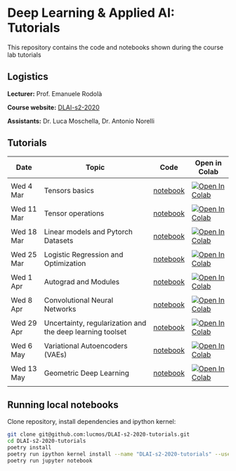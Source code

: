 # Deep Learning & Applied AI: Tutorials

This repository contains the code and notebooks shown during the course lab tutorials

## Logistics

**Lecturer:** Prof. Emanuele Rodolà

**Course website:** [DLAI-s2-2020](https://erodola.github.io/DLAI-s2-2020/)

**Assistants:** Dr. Luca Moschella, Dr. Antonio Norelli

## Tutorials

| **Date**   | **Topic**                                                 | **Code**                                                                                                                                      | **Open in Colab**                                                                                                                                                                                                                     |
| ---------- | --------------------------------------------------------- | --------------------------------------------------------------------------------------------------------------------------------------------- | ------------------------------------------------------------------------------------------------------------------------------------------------------------------------------------------------------------------------------------- |
|            |                                                           |
| Wed 4 Mar  | Tensors basics                                            | [notebook](https://nbviewer.jupyter.org/github/lucmos/DLAI-s2-2020-tutorials/blob/master/01/01_Tensor_basics.ipynb)                           | [![Open In Colab](https://colab.research.google.com/assets/colab-badge.svg)](https://colab.research.google.com/github/lucmos/DLAI-s2-2020-tutorials/blob/master/01/01_Tensor_basics.ipynb)                                            |
|            |                                                           |
| Wed 11 Mar | Tensor operations                                         | [notebook](https://github.com/lucmos/DLAI-s2-2020-tutorials/blob/master/02/02_Tensor_operations.ipynb)                                        | [![Open In Colab](https://colab.research.google.com/assets/colab-badge.svg)](https://colab.research.google.com/github/lucmos/DLAI-s2-2020-tutorials/blob/master/02/02_Tensor_operations.ipynb)                                        |
|            |                                                           |
| Wed 18 Mar | Linear models and Pytorch Datasets                        | [notebook](https://github.com/lucmos/DLAI-s2-2020-tutorials/blob/master/03/03_Linear_models_and_Pytorch_Datasets.ipynb)                       | [![Open In Colab](https://colab.research.google.com/assets/colab-badge.svg)](https://colab.research.google.com/github/lucmos/DLAI-s2-2020-tutorials/blob/master/03/03_Linear_models_and_Pytorch_Datasets.ipynb)                       |
|            |                                                           |
| Wed 25 Mar | Logistic Regression and Optimization                      | [notebook](https://github.com/lucmos/DLAI-s2-2020-tutorials/blob/master/04/4_Logistic_Regression_and_Optimization.ipynb)                      | [![Open In Colab](https://colab.research.google.com/assets/colab-badge.svg)](https://colab.research.google.com/github/lucmos/DLAI-s2-2020-tutorials/blob/master/04/4_Logistic_Regression_and_Optimization.ipynb)                      |
|            |                                                           |
| Wed 1 Apr  | Autograd and Modules                                      | [notebook](https://github.com/lucmos/DLAI-s2-2020-tutorials/blob/master/05/5_Autograd_and_Modules.ipynb)                                      | [![Open In Colab](https://colab.research.google.com/assets/colab-badge.svg)](https://colab.research.google.com/github/lucmos/DLAI-s2-2020-tutorials/blob/master/05/5_Autograd_and_Modules.ipynb)                                      |
|            |                                                           |
| Wed 8 Apr  | Convolutional Neural Networks                             | [notebook](https://github.com/lucmos/DLAI-s2-2020-tutorials/blob/master/06/6_Convolutional_Neural_Networks.ipynb)                             | [![Open In Colab](https://colab.research.google.com/assets/colab-badge.svg)](https://colab.research.google.com/github/lucmos/DLAI-s2-2020-tutorials/blob/master/06/6_Convolutional_Neural_Networks.ipynb)                             |
|            |                                                           |
| Wed 29 Apr | Uncertainty, regularization and the deep learning toolset | [notebook](https://github.com/lucmos/DLAI-s2-2020-tutorials/blob/master/07/7_Uncertainty,_regularization_and_the_deep_learning_toolset.ipynb) | [![Open In Colab](https://colab.research.google.com/assets/colab-badge.svg)](https://colab.research.google.com/github/lucmos/DLAI-s2-2020-tutorials/blob/master/07/7_Uncertainty,_regularization_and_the_deep_learning_toolset.ipynb) |
|            |                                                           |
| Wed 6 May  | Variational Autoencoders (VAEs)                           | [notebook](https://github.com/lucmos/DLAI-s2-2020-tutorials/blob/master/08/8_Variational_Autoencoders_(VAEs).ipynb)                           | [![Open In Colab](https://colab.research.google.com/assets/colab-badge.svg)](https://colab.research.google.com/github/lucmos/DLAI-s2-2020-tutorials/blob/master/08/8_Variational_Autoencoders_(VAEs).ipynb)                           |
|            |                                                           |
| Wed 13 May | Geometric Deep Learning                                   | [notebook](https://github.com/lucmos/DLAI-s2-2020-tutorials/blob/master/09/GCN.ipynb)                                                         | [![Open In Colab](https://colab.research.google.com/assets/colab-badge.svg)](https://colab.research.google.com/github/lucmos/DLAI-s2-2020-tutorials/blob/master/09/GCN.ipynb)                                                         |
|            |                                                           |

## Running local notebooks

Clone repository, install dependencies and ipython kernel:

```bash
git clone git@github.com:lucmos/DLAI-s2-2020-tutorials.git
cd DLAI-s2-2020-tutorials
poetry install
poetry run ipython kernel install --name "DLAI-s2-2020-tutorials" --user
poetry run jupyter notebook
```
